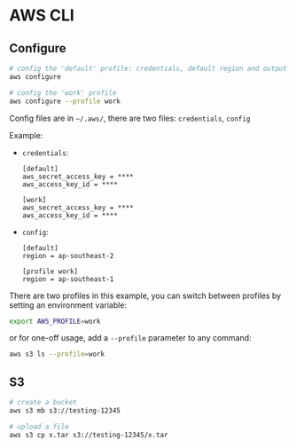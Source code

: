 # AWS CLI

## Configure

```sh
# config the 'default' profile: credentials, default region and output format
aws configure

# config the 'work' profile
aws configure --profile work
```

Config files are in `~/.aws/`, there are two files: `credentials`, `config`

Example:

- `credentials`:

    ```
    [default]
    aws_secret_access_key = ****
    aws_access_key_id = ****

    [work]
    aws_secret_access_key = ****
    aws_access_key_id = ****
    ```

- `config`:

    ```
    [default]
    region = ap-southeast-2

    [profile work]
    region = ap-southeast-1
    ```

There are two profiles in this example, you can switch between profiles by setting an environment variable:

```sh
export AWS_PROFILE=work
```

or for one-off usage, add a `--profile` parameter to any command:

```sh
aws s3 ls --profile=work
```

## S3

```sh
# create a bucket
aws s3 mb s3://testing-12345

# upload a file
aws s3 cp x.tar s3://testing-12345/x.tar
```